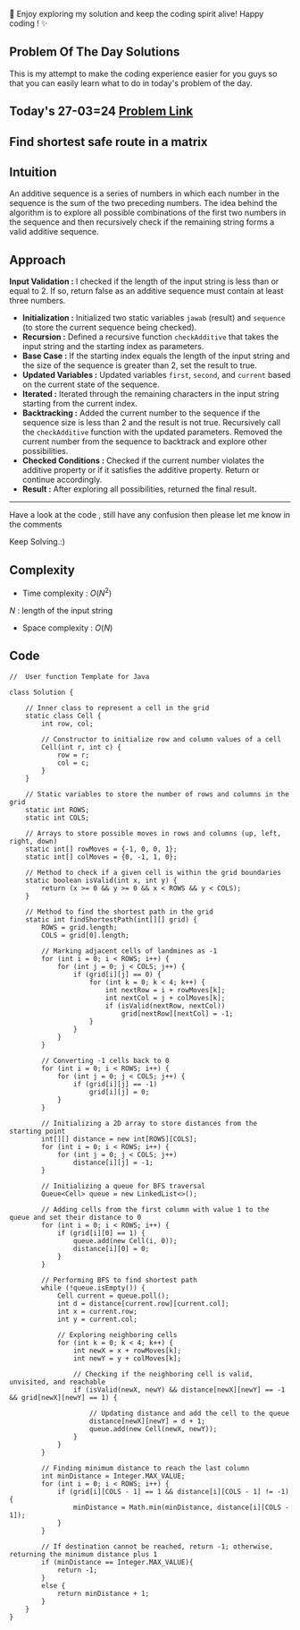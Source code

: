 🚀 Enjoy exploring my solution and keep the coding spirit alive! Happy coding ! ✨

## Problem Of The Day Solutions

This is my attempt to make the coding experience easier for you guys so that you can easily learn what to do in today's problem of the day.

## Today's 27-03=24 [Problem Link](https://www.geeksforgeeks.org/problems/find-shortest-safe-route-in-a-matrix/1)
## Find shortest safe route in a matrix

## Intuition
An additive sequence is a series of numbers in which each number in the sequence is the sum of the two preceding numbers. The idea behind the algorithm is to explore all possible combinations of the first two numbers in the sequence and then recursively check if the remaining string forms a valid additive sequence.

## Approach

**Input Validation :** I checked if the length of the input string is less than or equal to 2. If so, return false as an additive sequence must contain at least three numbers.
- **Initialization :** Initialized two static variables `jawab` (result) and `sequence` (to store the current sequence being checked).
- **Recursion :** Defined a recursive function `checkAdditive` that takes the input string and the starting index as parameters.
- **Base Case :** If the starting index equals the length of the input string and the size of the sequence is greater than 2, set the result to true.
- **Updated Variables :** Updated variables `first`, `second`, and `current` based on the current state of the sequence.
- **Iterated :** Iterated through the remaining characters in the input string starting from the current index.
- **Backtracking :** Added the current number to the sequence if the sequence size is less than 2 and the result is not true. Recursively call the `checkAdditive` function with the updated parameters. Removed the current number from the sequence to backtrack and explore other possibilities.
- **Checked Conditions :** Checked if the current number violates the additive property or if it satisfies the additive property. Return or continue accordingly.
- **Result :** After exploring all possibilities, returned the final result.

---
Have a look at the code , still have any confusion then please let me know in the comments

Keep Solving.:)

## Complexity
- Time complexity : $O( N^2 )$
<!-- Add your time complexity here, e.g. $$O())$$ -->
$N$ : length of the input string
- Space complexity : $O( N )$
<!-- Add your space complexity here, e.g. $$O(n)$$ -->

## Code

```
//  User function Template for Java

class Solution {
    
    // Inner class to represent a cell in the grid
    static class Cell {
        int row, col;
        
        // Constructor to initialize row and column values of a cell
        Cell(int r, int c) {
            row = r;
            col = c;
        }
    }
    
    // Static variables to store the number of rows and columns in the grid
    static int ROWS;
    static int COLS;
    
    // Arrays to store possible moves in rows and columns (up, left, right, down)
    static int[] rowMoves = {-1, 0, 0, 1};
    static int[] colMoves = {0, -1, 1, 0};
    
    // Method to check if a given cell is within the grid boundaries
    static boolean isValid(int x, int y) {
        return (x >= 0 && y >= 0 && x < ROWS && y < COLS);
    }
    
    // Method to find the shortest path in the grid
    static int findShortestPath(int[][] grid) {
        ROWS = grid.length;
        COLS = grid[0].length;
        
        // Marking adjacent cells of landmines as -1
        for (int i = 0; i < ROWS; i++) {
            for (int j = 0; j < COLS; j++) {
                if (grid[i][j] == 0) {
                    for (int k = 0; k < 4; k++) {
                        int nextRow = i + rowMoves[k];
                        int nextCol = j + colMoves[k];
                        if (isValid(nextRow, nextCol))
                            grid[nextRow][nextCol] = -1;
                    }
                }
            }
        }
        
        // Converting -1 cells back to 0
        for (int i = 0; i < ROWS; i++) {
            for (int j = 0; j < COLS; j++) {
                if (grid[i][j] == -1)
                    grid[i][j] = 0;
            }
        }
        
        // Initializing a 2D array to store distances from the starting point
        int[][] distance = new int[ROWS][COLS];
        for (int i = 0; i < ROWS; i++) {
            for (int j = 0; j < COLS; j++)
                distance[i][j] = -1;
        }
        
        // Initializing a queue for BFS traversal
        Queue<Cell> queue = new LinkedList<>();
        
        // Adding cells from the first column with value 1 to the queue and set their distance to 0
        for (int i = 0; i < ROWS; i++) {
            if (grid[i][0] == 1) {
                queue.add(new Cell(i, 0));
                distance[i][0] = 0;
            }
        }
        
        // Performing BFS to find shortest path
        while (!queue.isEmpty()) {
            Cell current = queue.poll();
            int d = distance[current.row][current.col];
            int x = current.row;
            int y = current.col;
            
            // Exploring neighboring cells
            for (int k = 0; k < 4; k++) {
                int newX = x + rowMoves[k];
                int newY = y + colMoves[k];
                
                // Checking if the neighboring cell is valid, unvisited, and reachable
                if (isValid(newX, newY) && distance[newX][newY] == -1 && grid[newX][newY] == 1) {
                  
                    // Updating distance and add the cell to the queue
                    distance[newX][newY] = d + 1;
                    queue.add(new Cell(newX, newY));
                }
            }
        }
        
        // Finding minimum distance to reach the last column
        int minDistance = Integer.MAX_VALUE;
        for (int i = 0; i < ROWS; i++) {
            if (grid[i][COLS - 1] == 1 && distance[i][COLS - 1] != -1) {
                minDistance = Math.min(minDistance, distance[i][COLS - 1]);
            }
        }
        
        // If destination cannot be reached, return -1; otherwise, returning the minimum distance plus 1
        if (minDistance == Integer.MAX_VALUE){
            return -1;
        } 
        else {
            return minDistance + 1;
        }
    }
}
```